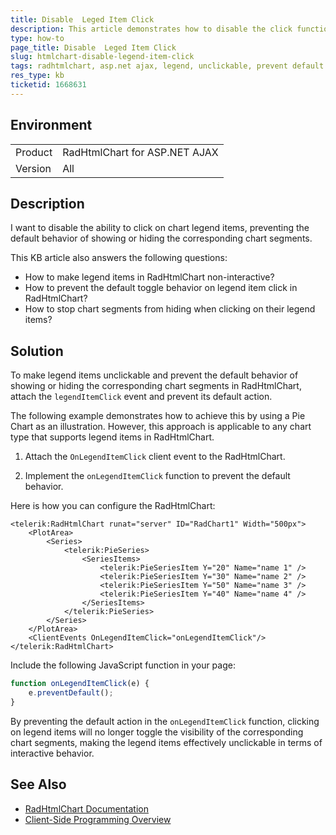 ```yaml
---
title: Disable  Leged Item Click
description: This article demonstrates how to disable the click functionality on the legend items in RadHtmlChart for ASP.NET AJAX, preventing the default show/hide behavior of corresponding chart segments.
type: how-to
page_title: Disable  Leged Item Click 
slug: htmlchart-disable-legend-item-click
tags: radhtmlchart, asp.net ajax, legend, unclickable, prevent default
res_type: kb
ticketid: 1668631
---
```


## Environment

<table>
<tbody>
<tr>
<td>Product</td>
<td>RadHtmlChart for ASP.NET AJAX</td>
</tr>
<tr>
<td>Version</td>
<td>All</td>
</tr>
</tbody>
</table>

## Description

I want to disable the ability to click on chart legend items, preventing the default behavior of showing or hiding the corresponding chart segments.

This KB article also answers the following questions:

- How to make legend items in RadHtmlChart non-interactive?
- How to prevent the default toggle behavior on legend item click in RadHtmlChart?
- How to stop chart segments from hiding when clicking on their legend items?

## Solution

To make legend items unclickable and prevent the default behavior of showing or hiding the corresponding chart segments in RadHtmlChart, attach the `legendItemClick` event and prevent its default action. 

The following example demonstrates how to achieve this by using a Pie Chart as an illustration. However, this approach is applicable to any chart type that supports legend items in RadHtmlChart.

1. Attach the `OnLegendItemClick` client event to the RadHtmlChart.

2. Implement the `onLegendItemClick` function to prevent the default behavior.

Here is how you can configure the RadHtmlChart:

````ASP.NET
<telerik:RadHtmlChart runat="server" ID="RadChart1" Width="500px">
    <PlotArea>
        <Series>
            <telerik:PieSeries>
                <SeriesItems>
                    <telerik:PieSeriesItem Y="20" Name="name 1" />
                    <telerik:PieSeriesItem Y="30" Name="name 2" />
                    <telerik:PieSeriesItem Y="50" Name="name 3" />
                    <telerik:PieSeriesItem Y="40" Name="name 4" />
                </SeriesItems>
            </telerik:PieSeries>
        </Series>
    </PlotArea>
    <ClientEvents OnLegendItemClick="onLegendItemClick"/>
</telerik:RadHtmlChart>
````

Include the following JavaScript function in your page:

````JavaScript
function onLegendItemClick(e) {
    e.preventDefault();
}
````

By preventing the default action in the `onLegendItemClick` function, clicking on legend items will no longer toggle the visibility of the corresponding chart segments, making the legend items effectively unclickable in terms of interactive behavior.

## See Also

- [RadHtmlChart Documentation](https://docs.telerik.com/devtools/aspnet-ajax/controls/htmlchart/overview)
- [Client-Side Programming Overview](https://docs.telerik.com/devtools/aspnet-ajax/controls/htmlchart/client-side-programming/overview)
